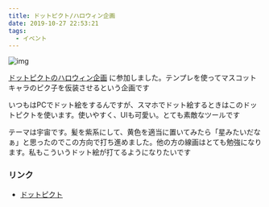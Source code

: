 ```yaml
---
title: ドットピクト/ハロウィン企画
date: 2019-10-27 22:53:21
tags:
  - イベント
---
```


![img](/image-blog/images/dotpict_helloween.png)

[ドットピクトのハロウィン企画](https://twitter.com/dotpict/status/1187946667179249665) に参加しました。テンプレを使ってマスコットキャラのピク子を仮装させるという企画です

いつもはPCでドット絵をするんですが、スマホでドット絵するときはこのドットピクトを使います。使いやすく、UIも可愛い。とても素敵なツールです

テーマは宇宙です。髪を紫系にして、黄色を適当に置いてみたら「星みたいだなぁ」と思ったのでこの方向で打ち進めました。他の方の線画はとても勉強になります。私もこういうドット絵が打てるようになりたいです


### リンク
- [ドットピクト](https://dotpict.net)
